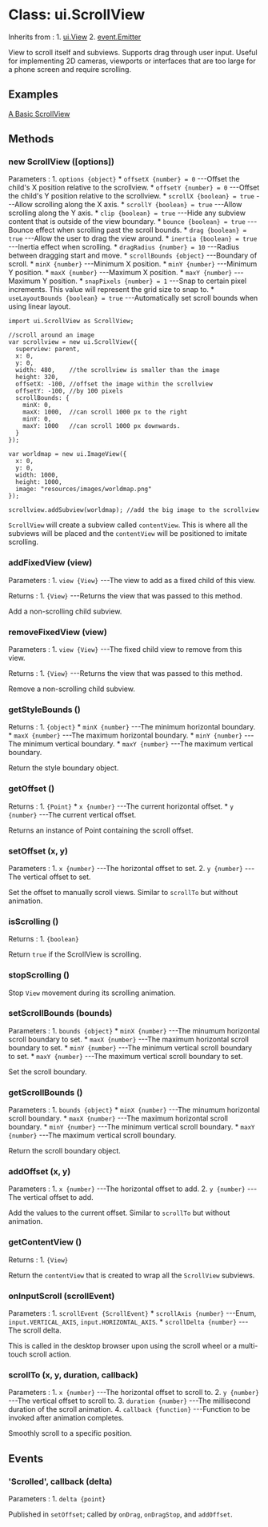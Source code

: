 # Class: ui.ScrollView

Inherits from
:    1. [ui.View](./ui-view.html)
     2. [event.Emitter](./event.html#class-event.emitter)

View to scroll itself and subviews. Supports
drag through user input. Useful for implementing
2D cameras, viewports or interfaces that are too
large for a phone screen and require scrolling.

## Examples

[A Basic ScrollView](../example/ui-scrollview-basic/)

## Methods

### new ScrollView ([options])

Parameters
:    1. `options {object}`
	     * `offsetX {number} = 0` ---Offset the child's X position relative to the scrollview.
		 * `offsetY {number} = 0` ---Offset the child's Y position relative to the scrollview.
		 * `scrollX {boolean} = true` ---Allow scrolling along the X axis.
		 * `scrollY {boolean} = true` ---Allow scrolling along the Y axis.
		 * `clip {boolean} = true` ---Hide any subview content that is outside of the view boundary.
		 * `bounce {boolean} = true` ---Bounce effect when scrolling past the scroll bounds.
		 * `drag {boolean} = true` ---Allow the user to drag the view around.
		 * `inertia {boolean} = true` ---Inertia effect when scrolling.
		 * `dragRadius {number} = 10` ---Radius between dragging start and move.
		 * `scrollBounds {object}` ---Boundary of scroll.
		     * `minX {number}` ---Minimum X position.
			 * `minY {number}` ---Minimum Y position.
			 * `maxX {number}` ---Maximum X position.
			 * `maxY {number}` ---Maximum Y position.
		 * `snapPixels {number} = 1` ---Snap to certain pixel increments. This value will represent the grid size to snap to.
		 * `useLayoutBounds {boolean} = true` ---Automatically set scroll bounds when using linear layout.

~~~
import ui.ScrollView as ScrollView;

//scroll around an image
var scrollview = new ui.ScrollView({
  superview: parent,
  x: 0,
  y: 0,
  width: 480,    //the scrollview is smaller than the image
  height: 320,
  offsetX: -100, //offset the image within the scrollview
  offsetY: -100, //by 100 pixels
  scrollBounds: {
    minX: 0,
    maxX: 1000,  //can scroll 1000 px to the right
    minY: 0,
    maxY: 1000   //can scroll 1000 px downwards.
  }
});

var worldmap = new ui.ImageView({
  x: 0,
  y: 0,
  width: 1000,
  height: 1000,
  image: "resources/images/worldmap.png"
});

scrollview.addSubview(worldmap); //add the big image to the scrollview
~~~

`ScrollView` will create a subview called `contentView`. This is where all
the subviews will be placed and the `contentView` will be positioned
to imitate scrolling.

### addFixedView (view)

Parameters
:    1. `view {View}` ---The view to add as a fixed child of this view.

Returns
:    1. `{View}` ---Returns the view that was passed to this method.

Add a non-scrolling child subview.

### removeFixedView (view)

Parameters
:    1. `view {View}` ---The fixed child view to remove from this view.

Returns
:    1. `{View}` ---Returns the view that was passed to this method.

Remove a non-scrolling child subview.

### getStyleBounds ()

Returns
:    1. `{object}`
	     * `minX {number}` ---The minimum horizontal boundary.
		 * `maxX {number}` ---The maximum horizontal boundary.
		 * `minY {number}` ---The minimum vertical boundary.
		 * `maxY {number}` ---The maximum vertical boundary.

Return the style boundary object.

### getOffset ()

Returns
:    1. `{Point}`
	     * `x {number}` ---The current horizontal offset.
		 * `y {number}` ---The current vertical offset.

Returns an instance of Point containing the scroll offset.

### setOffset (x, y)

Parameters
:    1. `x {number}` ---The horizontal offset to set.
     2. `y {number}` ---The vertical offset to set.

Set the offset to manually scroll views. Similar to `scrollTo` but
without animation.

### isScrolling ()

Returns
:    1. `{boolean}`

Return `true` if the ScrollView is scrolling.

### stopScrolling ()

Stop `View` movement during its scrolling animation.

### setScrollBounds (bounds)

Parameters
:    1. `bounds {object}`
	     * `minX {number}` ---The minumum horizontal scroll boundary to set.
		 * `maxX {number}` ---The maximum horizontal scroll boundary to set.
		 * `minY {number}` ---The minimum vertical scroll boundary to set.
		 * `maxY {number}` ---The maximum vertical scroll boundary to set.

Set the scroll boundary.

### getScrollBounds ()

Parameters
:    1. `bounds {object}`
	     * `minX {number}` ---The minumum horizontal scroll boundary.
		 * `maxX {number}` ---The maximum horizontal scroll boundary.
		 * `minY {number}` ---The minimum vertical scroll boundary.
		 * `maxY {number}` ---The maximum vertical scroll boundary.

Return the scroll boundary object.

### addOffset (x, y)

Parameters
:    1. `x {number}` ---The horizontal offset to add.
	 2. `y {number}` ---The vertical offset to add.

Add the values to the current offset. Similar to `scrollTo`
but without animation.

### getContentView ()

Returns
:    1. `{View}`

Return the `contentView` that is created to wrap all the `ScrollView` subviews.

### onInputScroll (scrollEvent)

Parameters
:    1. `scrollEvent {ScrollEvent}`
	     * `scrollAxis {number}` ---Enum, `input.VERTICAL_AXIS`, `input.HORIZONTAL_AXIS`.
		 * `scrollDelta {number}` ---The scroll delta.

This is called in the desktop browser upon using the scroll wheel or a multi-touch scroll action.

### scrollTo (x, y, duration, callback)

Parameters
:    1. `x {number}` ---The horizontal offset to scroll to.
	 2. `y {number}` ---The vertical offset to scroll to.
	 3. `duration {number}` ---The millisecond duration of the scroll animation.
	 4. `callback {function}` ---Function to be invoked after animation completes.

Smoothly scroll to a specific position.

## Events

### \'Scrolled\', callback (delta)

Parameters
:    1. `delta {point}`

Published in `setOffset`; called by `onDrag`, `onDragStop`, and `addOffset`.
